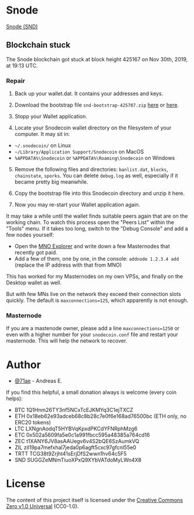 # Snode

[Snode (SND)](https://github.com/snodeco/snode-coin)

## Blockchain stuck

The Snode blockchain got stuck at block height 425167 on Nov 30th, 2019,
at 19:13 UTC.

### Repair

1. Back up your wallet.dat. It contains your addresses and keys.

2. Download the bootstrap file `snd-bootstrap-425787.zip`
[here](https://ufile.io/7jmmvf66) or [here](https://gofile.io/?c=Er4XbJ).

3. Stopp your Wallet application.

4. Locate your Snodecoin wallet directory on the filesystem of your computer.
It may sit in:
  * `~/.snodecoin/` on Linux
  * `~/Library/Application Support/Snodecoin` on MacOS
  * `%APPDATA%\Snodecoin` or `%APPDATA%\Roaming\Snodecoin` on Windows

5. Remove the following files and directories:
`banlist.dat`, `blocks`, `chainstate`, `sporks`.
You can delete `debug.log` as well,
especially if it became pretty big meanwhile.

6. Copy the bootstrap file into this Snodecoin directory and unzip it here.

7. Now you may re-start your Wallet application again.

It may take a while until the wallet finds suitable peers again
that are on the working chain. To watch this process open the
"Peers List" within the "Tools" menu. If it takes too long,
switch to the "Debug Console" and add a few nodes yourself:

* Open the [MNO Explorer](https://explorer.masternodes.online/currencies/SND/)
and write down a few Masternodes that recently got paid.
* Add a few of them, one by one, in the console:
`addnode 1.2.3.4 add` (replace the IP address with that from MNO)

This has worked for my Masternodes on my own VPSs, and finally
on the Desktop wallet as well.

But with few MNs live on the network they exceed their connection slots
quickly. The default is `maxconnections=125`, which apparently is not
enough.

### Masternode

If you are a mastenode owner, please add a line `maxconnections=1250`
or even with a higher number for your `snodecoin.conf` file and
restart your masternode. This will help the network to recover.


# Author

* [@71ae](https://github.com/71ae) - Andreas E.

If you find this helpful, a small donation always is welcome
(every coin helps):

- BTC 1Q1Hnm26TY3nf5NCxTcEJKMYq3C1ejTXCZ
- ETH 0x18eb62e93adceb68c8b28c7e0f6e168ad76500bc (ETH only, no ERC20 tokens)
- LTC LXNgnAodqT5HYBVqKpxdPKCdYFNRphMzg6
- ETC 0x502a5609fa5e0c1a991fbcc595a48385a764cd16
- ZEC t1XANY6JV8asAAUegv6v4S2bQE6SzAumkVQ
- ZIL zil19pa7mefxhal7jeda0p6agft5cxc97gfcnl55e0
- TRTT TCG38t9Zrjht41sErjDfS2wwn1hv64c5F5
- SND SUGGZeMNmTiuoXPxQ9XYbVATdoMyLWn4X8

# License
The content of this project itself is licensed under the
[Creative Commons Zero v1.0 Universal](https://choosealicense.com/licenses/cc0-1.0/) (CC0-1.0).

